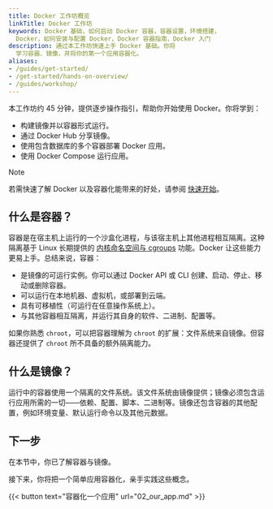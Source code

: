 ```yaml
---
title: Docker 工作坊概览
linkTitle: Docker 工作坊
keywords: Docker 基础，如何启动 Docker 容器，容器设置，环境搭建，
  Docker，如何安装与配置 Docker，Docker 容器指南，Docker 入门
description: 通过本工作坊快速上手 Docker 基础。你将
  学习容器、镜像，并将你的第一个应用容器化。
aliases:
- /guides/get-started/
- /get-started/hands-on-overview/
- /guides/workshop/
---
```


本工作坊约 45 分钟，提供逐步操作指引，帮助你开始使用 Docker。你将学到：

- 构建镜像并以容器形式运行。
- 通过 Docker Hub 分享镜像。
- 使用包含数据库的多个容器部署 Docker 应用。
- 使用 Docker Compose 运行应用。

> [!NOTE]
>
> 若需快速了解 Docker 以及容器化能带来的好处，请参阅 [快速开始](/get-started/introduction/_index.md)。

## 什么是容器？

容器是在宿主机上运行的一个沙盒化进程，与该宿主机上其他进程相互隔离。这种隔离基于 Linux 长期提供的 [内核命名空间与 cgroups](https://medium.com/@saschagrunert/demystifying-containers-part-i-kernel-space-2c53d6979504) 功能。Docker 让这些能力更易上手。总结来说，容器：

- 是镜像的可运行实例。你可以通过 Docker API 或 CLI 创建、启动、停止、移动或删除容器。
- 可以运行在本地机器、虚拟机，或部署到云端。
- 具有可移植性（可运行在任意操作系统上）。
- 与其他容器相互隔离，并运行其自身的软件、二进制、配置等。

如果你熟悉 `chroot`，可以把容器理解为 `chroot` 的扩展：文件系统来自镜像。但容器还提供了 `chroot` 所不具备的额外隔离能力。

## 什么是镜像？

运行中的容器使用一个隔离的文件系统。该文件系统由镜像提供；镜像必须包含运行应用所需的一切——依赖、配置、脚本、二进制等。镜像还包含容器的其他配置，例如环境变量、默认运行命令以及其他元数据。

## 下一步

在本节中，你已了解容器与镜像。

接下来，你将把一个简单应用容器化，亲手实践这些概念。

{{< button text="容器化一个应用" url="02_our_app.md" >}}

